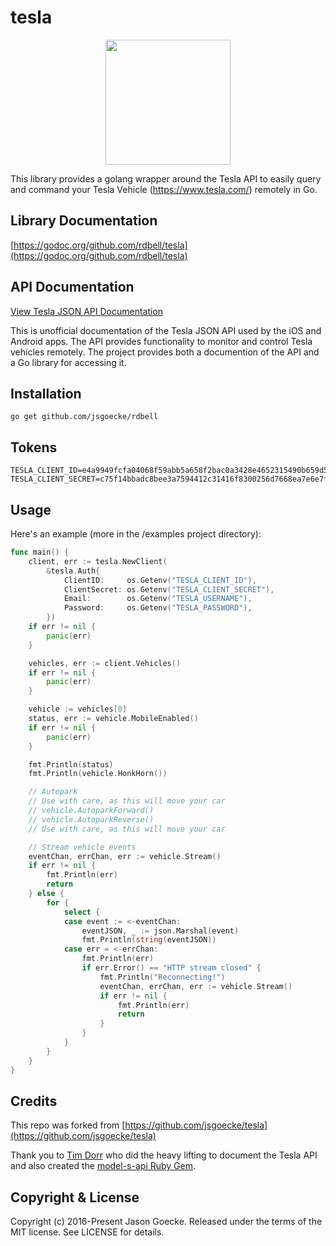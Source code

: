 # tesla
<p align="center">
  <img src="https://raw.githubusercontent.com/rdbell/tesla/master/images/gotesla.png" width="200">
</p>

This library provides a golang wrapper around the Tesla API to easily query and command your Tesla Vehicle (https://www.tesla.com/) remotely in Go.

## Library Documentation

[https://godoc.org/github.com/rdbell/tesla](https://godoc.org/github.com/rdbell/tesla)

## API Documentation

[View Tesla JSON API Documentation](http://docs.timdorr.apiary.io/)

This is unofficial documentation of the Tesla JSON API used by the iOS and Android apps. The API provides functionality to monitor and control Tesla vehicles remotely. The project provides both a documention of the API and a Go library for accessing it.

## Installation

```
go get github.com/jsgoecke/rdbell
```

## Tokens

```
TESLA_CLIENT_ID=e4a9949fcfa04068f59abb5a658f2bac0a3428e4652315490b659d5ab3f35a9e
TESLA_CLIENT_SECRET=c75f14bbadc8bee3a7594412c31416f8300256d7668ea7e6e7f06727bfb9d220
```

## Usage

Here's an example (more in the /examples project directory):

```go
func main() {
	client, err := tesla.NewClient(
		&tesla.Auth{
			ClientID:     os.Getenv("TESLA_CLIENT_ID"),
			ClientSecret: os.Getenv("TESLA_CLIENT_SECRET"),
			Email:        os.Getenv("TESLA_USERNAME"),
			Password:     os.Getenv("TESLA_PASSWORD"),
		})
	if err != nil {
		panic(err)
	}

	vehicles, err := client.Vehicles()
	if err != nil {
		panic(err)
	}

	vehicle := vehicles[0]
	status, err := vehicle.MobileEnabled()
	if err != nil {
		panic(err)
	}

	fmt.Println(status)
	fmt.Println(vehicle.HonkHorn())

	// Autopark
	// Use with care, as this will move your car
	// vehicle.AutoparkForward()
	// vehicle.AutoparkReverse()
	// Use with care, as this will move your car

	// Stream vehicle events
	eventChan, errChan, err := vehicle.Stream()
	if err != nil {
		fmt.Println(err)
		return
	} else {
		for {
			select {
			case event := <-eventChan:
				eventJSON, _ := json.Marshal(event)
				fmt.Println(string(eventJSON))
			case err = <-errChan:
				fmt.Println(err)
				if err.Error() == "HTTP stream closed" {
					fmt.Println("Reconnecting!")
					eventChan, errChan, err := vehicle.Stream()
					if err != nil {
						fmt.Println(err)
						return
					}
				}
			}
		}
	}
}
```

## Credits

This repo was forked from [https://github.com/jsgoecke/tesla](https://github.com/jsgoecke/tesla)

Thank you to [Tim Dorr](https://github.com/timdorr) who did the heavy lifting to document the Tesla API and also created the [model-s-api Ruby Gem](https://github.com/timdorr/model-s-api).


## Copyright & License

Copyright (c) 2016-Present Jason Goecke. Released under the terms of the MIT license. See LICENSE for details.
